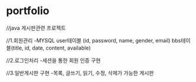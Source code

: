 # portfolio
//java 게시판관련 프로젝트

//1.회원관리
  -MYSQL user테이블 (id, password, name, gender, email)
         bbs테이블(title, id, date, content, available)
  
//2.로그인처리
  -세션을 통한 회원 인증 구현

//3.일반게시판 구현
  -목록, 글쓰기, 읽기, 수정, 삭제가 가능한 게시판 
